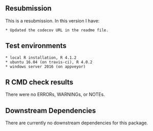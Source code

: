 ## Resubmission

This is a resubmission. In this version I have:

    * Updated the codecov URL in the readme file.

## Test environments

    * local R installation, R 4.1.2
    * ubuntu 16.04 (on travis-ci), R 4.0.2
    * windows server 2016 (on appveyor)

## R CMD check results

There were no ERRORs, WARNINGs, or NOTEs.


## Downstream Dependencies
There are currently no downstream dependencies for this package.
